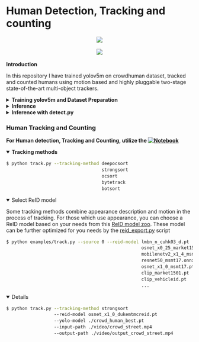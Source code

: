 # Human Detection, Tracking and counting

<div align="center">
<p float="left">
  <a href="https://youtu.be/jV6iQ9GOkj4"><img src="./video/clipped_joined_video.gif" width="800" /></a>
</p>
</div>
<div align="center">
<p float="left">

  <a href="https://youtu.be/DSO-4VsWjX8"><img src="./video/clipped_crowd_street.gif" width="800" /></a>
</p>
</div>


<summary><b>Introduction</b></summary>

In this repository I have trained yolov5m on crowdhuman dataset, tracked and counted humans using motion based and highly pluggable two-stage state-of-the-art multi-object trackers.

<details>

<summary><b>Training yolov5m and Dataset Preparation </b></summary>

The included code, which is in form of Ipython Notebook, downloads the dataset and perform processing.

### Colab Notebook

The code needed to preprocess the data and train the model is available in the following notebook.
Set the runtime to GPU and run everything.

[![Open In Colab](https://colab.research.google.com/assets/colab-badge.svg)](https://github.com/muhammad-umair-usmani/Human_Detection_Tracking_Counting/blob/main/Dataset_Preparation_Yolov5m_Training.ipynb)

<summary><b> Yolov5 Weights and checkpoint to resume training </b></summary>

The newly trained [weights](https://github.com/muhammad-umair-usmani/Human_Detection_Tracking_Counting/blob/main/yolov5/runs/train) for human detection are also available to run using the official yolov5 code found [here](https://github.com/ultralytics/yolov5)


<summary><b>Finally yolov5m is trained. Below are training metrics and performance images</b></summary>

<p float="left">
  <img src="./yolov5/runs/train/exp3/F1_curve.png" width="200" />
  <img src="./yolov5/runs/train/exp3/P_curve.png" width="200" />
  <img src="./yolov5/runs/train/exp3/PR_curve.png" width="200" />
  <img src="./yolov5/runs/train/exp3/R_curve.png" width="200" />
</p>
<p float="left">
  <img src="./yolov5/runs/train/exp3/results.png" width="800" />
</p>

<p float="left">
  <img src="./yolov5/runs/train/exp3/confusion_matrix.png" width="400" />
</p>

### labels correlogram
<p float="left">
  <img src="./yolov5/runs/train/exp3/labels_correlogram.jpg" width="400" />
  <img src="./yolov5/runs/train/exp3/labels.jpg" width="400" />
</p>

### Results
<p float="left">
  <img src="./yolov5/runs/train/exp3/val_batch1_pred.jpg" width="800" />
</p>

</details>

<details>

<summary><b>Inference</b></summary>

YOLOv5 [PyTorch Hub](https://docs.ultralytics.com/yolov5/tutorials/pytorch_hub_model_loading) inference. [Models](https://github.com/ultralytics/yolov5/tree/master/models) download automatically from the latest YOLOv5 [release](https://github.com/ultralytics/yolov5/releases).

### Find custom trained weights for only pedestrian detection [Link](https://github.com/muhammad-umair-usmani/Human_Detection_Tracking_Counting/blob/main/yolov5/run/train)

```python
import torch

# Model
model = torch.hub.load("./yolov5", 'custom', path=args.yolo_model, source='local')# or yolov5n - yolov5x6, custom

model.conf = 0.5 # confidence threshold
model.iou =  0.7 # intersection over union (IoU) threshold for NMS

# Images
img = "https://ultralytics.com/images/zidane.jpg"  # or file, Path, PIL, OpenCV, numpy, list

# Inference
results = model(img)

# Results
results.print()  # or .show(), .save(), .crop(), .pandas(), etc.
```
</details>

<details>
<summary><b>Inference with detect.py</b></summary>

`detect.py` runs inference on a variety of sources, downloading [models](https://github.com/ultralytics/yolov5/tree/master/models) automatically from the latest YOLOv5 [release](https://github.com/ultralytics/yolov5/releases) and saving results to `runs/detect`.

```bash
python detect.py --weights yolov5s.pt --source 0                               # webcam
                                               img.jpg                         # image
                                               vid.mp4                         # video
                                               screen                          # screenshot
                                               path/                           # directory
                                               list.txt                        # list of images
                                               list.streams                    # list of streams
                                               'path/*.jpg'                    # glob
                                               'https://youtu.be/LNwODJXcvt4'  # YouTube
                                               'rtsp://example.com/media.mp4'  # RTSP, RTMP, HTTP stream
```
</details>

### Human Tracking and Counting

<b>For Human detection, Tracking and Counting, utilize the [![Notebook]()](https://github.com/muhammad-umair-usmani/Human_Detection_Tracking_Counting/blob/main/human_detection_tracking_counting.ipynb)</b>

<details open>
<summary><b>Tracking methods</b></summary>

```bash
$ python track.py --tracking-method deepocsort
                                    strongsort
                                    ocsort
                                    bytetrack
                                    botsort
```
</details>

<details open>
<summary>Select ReID model</summary>

Some tracking methods combine appearance description and motion in the process of tracking. For those which use appearance, you can choose a ReID model based on your needs from this [ReID model zoo](https://kaiyangzhou.github.io/deep-person-reid/MODEL_ZOO). These model can be further optimized for you needs by the [reid_export.py](https://github.com/mikel-brostrom/yolo_tracking/blob/master/boxmot/deep/reid_export.py) script

```bash
$ python examples/track.py --source 0 --reid-model lmbn_n_cuhk03_d.pt               # lightweight
                                                   osnet_x0_25_market1501.pt
                                                   mobilenetv2_x1_4_msmt17.engine
                                                   resnet50_msmt17.onnx
                                                   osnet_x1_0_msmt17.pt
                                                   clip_market1501.pt               # heavy
                                                   clip_vehicleid.pt
                                                   ...
```

</details>

<details open>

```bash
$ python track.py --tracking-method strongsort 
                  --reid-model osnet_x1_0_dukemtmcreid.pt  
                  --yolo-model ./crowd_human_best.pt
                  --input-path ./video/crowd_street.mp4 
                  --output-path ./video/output_crowd_street.mp4
```
</details>






